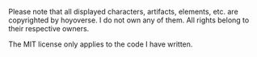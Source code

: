 Please note that all displayed characters, artifacts, elements, etc. are copyrighted by hoyoverse. I do not own any of them. All rights belong to their respective owners. 

The MIT license only applies to the code I have written. 
